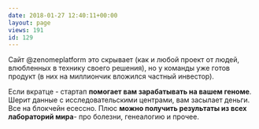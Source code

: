 ```yaml
---
date: 2018-01-27 12:40:11+00:00
layout: page
views: 191
id: 129
---
```


Сайт @zenomeplatform это скрывает (как и любой проект от людей, влюбленных в технику своего решения), но у команды уже готов продукт (в них на миллиончик вложился частный инвестор).

Если вкратце - стартап **помогает вам зарабатывать на вашем геноме**. Шерит данные с исследовательскими центрами, вам засылает деньги. Все на блокчейн есессно. Плюс **можно получить результаты из всех лабораторий мира**- про болезни, генеалогию и прочее.


